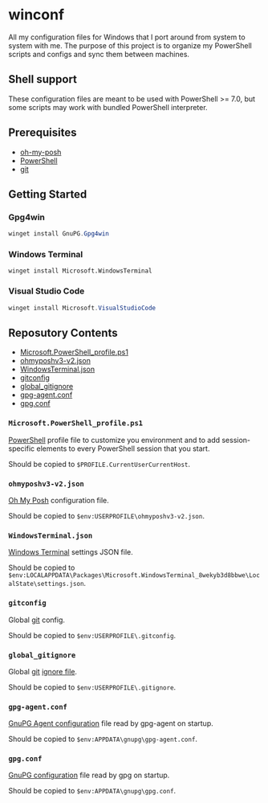 # winconf

All my configuration files for Windows that I port around from system
to system with me. The purpose of this project is to organize my
PowerShell scripts and configs and sync them between machines.

## Shell support

These configuration files are meant to be used with PowerShell >= 7.0,
but some scripts may work with bundled PowerShell interpreter.

## Prerequisites

- [oh-my-posh](https://ohmyposh.dev/)
- [PowerShell](https://github.com/PowerShell/PowerShell)
- [git](https://git-scm.com/)

## Getting Started

### Gpg4win

```powershell
winget install GnuPG.Gpg4win
```

### Windows Terminal

```poweshell
winget install Microsoft.WindowsTerminal
```

### Visual Studio Code

```powershell
winget install Microsoft.VisualStudioCode
```

## Reposutory Contents

- [Microsoft.PowerShell_profile.ps1](#microsoftpowershell_profileps1)
- [ohmyposhv3-v2.json](#ohmyposhv3-v2json)
- [WindowsTerminal.json](#windowsterminaljson)
- [gitconfig](#gitconfig)
- [global_gitignore](#global_gitignore)
- [gpg-agent.conf](#gpg-agentconf)
- [gpg.conf](#gpgconf)

### `Microsoft.PowerShell_profile.ps1`

[PowerShell](https://github.com/PowerShell/PowerShell) profile file to
customize you environment and to add session-specific elements to every
PowerShell session that you start.

Should be copied to `$PROFILE.CurrentUserCurrentHost`.

### `ohmyposhv3-v2.json`

[Oh My Posh](https://ohmyposh.dev/) configuration file.

Should be copied to `$env:USERPROFILE\ohmyposhv3-v2.json`.

### `WindowsTerminal.json`

[Windows Terminal](https://www.microsoft.com/en-us/p/windows-terminal/9n0dx20hk701)
settings JSON file.

Should be copied to `$env:LOCALAPPDATA\Packages\Microsoft.WindowsTerminal_8wekyb3d8bbwe\LocalState\settings.json`.

### `gitconfig`

Global [git](https://git-scm.com/) config.

Should be copied to `$env:USERPROFILE\.gitconfig`.

### `global_gitignore`

Global [git](https://git-scm.com/) [ignore file](https://git-scm.com/docs/gitignore).

Should be copied to `$env:USERPROFILE\.gitignore`.

### `gpg-agent.conf`

[GnuPG Agent configuration](https://www.gnupg.org/(de)/documentation/manuals/gnupg/Agent-Configuration.html)
file read by gpg-agent on startup.

Should be copied to `$env:APPDATA\gnupg\gpg-agent.conf`.

### `gpg.conf`

[GnuPG configuration](https://www.gnupg.org/documentation/manuals/gnupg/GPG-Configuration.html)
file read by gpg on startup.

Should be copied to `$env:APPDATA\gnupg\gpg.conf`.
